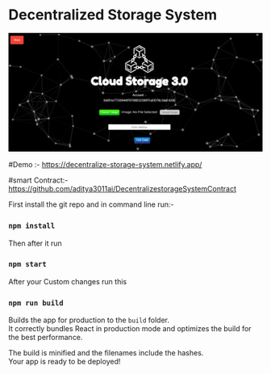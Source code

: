 # Decentralized Storage System

![](dcloud.png)

#Demo :- https://decentralize-storage-system.netlify.app/

#smart Contract:- https://github.com/aditya3011ai/DecentralizestorageSystemContract

First install the git repo and in command line run:-

### `npm install`

Then after it run 

### `npm start`

After your Custom changes run this

### `npm run build`

Builds the app for production to the `build` folder.\
It correctly bundles React in production mode and optimizes the build for the best performance.

The build is minified and the filenames include the hashes.\
Your app is ready to be deployed!

